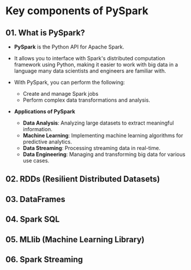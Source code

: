 # Key components of PySpark

## 01. What is PySpark?

- **PySpark** is the Python API for Apache Spark. 
- It allows you to interface with Spark's distributed computation framework using Python, making it easier to work with big data in a language many data scientists and engineers are familiar with. 
- With PySpark, you can perform the following:
  - Create and manage Spark jobs
  - Perform complex data transformations and analysis.

- **Applications of PySpark**
  - **Data Analysis**: Analyzing large datasets to extract meaningful information. 
  - **Machine Learning**: Implementing machine learning algorithms for predictive analytics. 
  - **Data Streaming**: Processing streaming data in real-time. 
  - **Data Engineering**: Managing and transforming big data for various use cases.
  
## 02. RDDs (Resilient Distributed Datasets)

## 03. DataFrames

## 04. Spark SQL

## 05. MLlib (Machine Learning Library)

## 06. Spark Streaming
